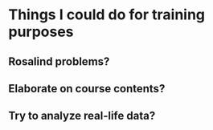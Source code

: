 # Things I could do for training purposes
## Rosalind problems?
## Elaborate on course contents?
## Try to analyze real-life data?
